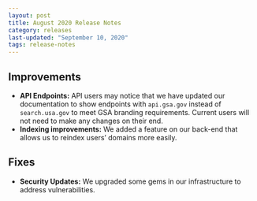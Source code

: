 ```yaml
---
layout: post
title: August 2020 Release Notes
category: releases
last-updated: "September 10, 2020"
tags: release-notes
---
```


## Improvements

* **API Endpoints:** API users may notice that we have updated our documentation to show endpoints with `api.gsa.gov` instead of `search.usa.gov` to meet GSA branding requirements. Current users will not need to make any changes on their end.
* **Indexing improvements:** We added a feature on our back-end that allows us to reindex users’ domains more easily.

## Fixes

* **Security Updates:** We upgraded some gems in our infrastructure to address vulnerabilities.
